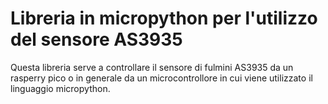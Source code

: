 # Libreria in micropython per l'utilizzo del sensore AS3935

Questa libreria serve a controllare il sensore di fulmini AS3935 da un rasperry pico o in generale da un microcontrollore in cui viene utilizzato il linguaggio micropython.
